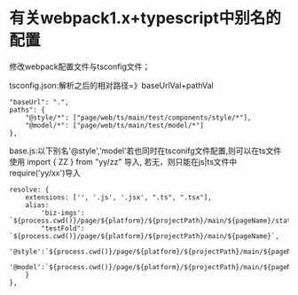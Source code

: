 # 有关webpack1.x+typescript中别名的配置
修改webpack配置文件与tsconfig文件；


tsconfig.json:解析之后的相对路径=》baseUrlVal+pathVal

    "baseUrl": ".",
    paths": {
        "@style/*": ["page/web/ts/main/test/components/style/*"],
        "@model/*": ["page/web/ts/main/test/model/*"]
    },  

base.js:以下别名'@style','model'若也同时在tsconifg文件配置,则可以在ts文件使用 import { ZZ } from "yy/zz" 导入,
若无，则只能在js|ts文件中 require('yy/xx')导入
              
    resolve: {
        extensions: ['', '.js', '.jsx', ".ts", ".tsx"],
        alias: 
            'biz-imgs': `${process.cwd()}/page/${platform}/${projectPath}/main/${pageName}/static/imgs`,
            "testFold": `${process.cwd()}/page/${platform}/${projectPath}/main/${pageName}`,
            '@style':`${process.cwd()}/page/${platform}/${projectPath}/main/${pageName}/components/style`,
            '@model':`${process.cwd()}/page/${platform}/${projectPath}/main/${pageName}/model`,
        }
    },